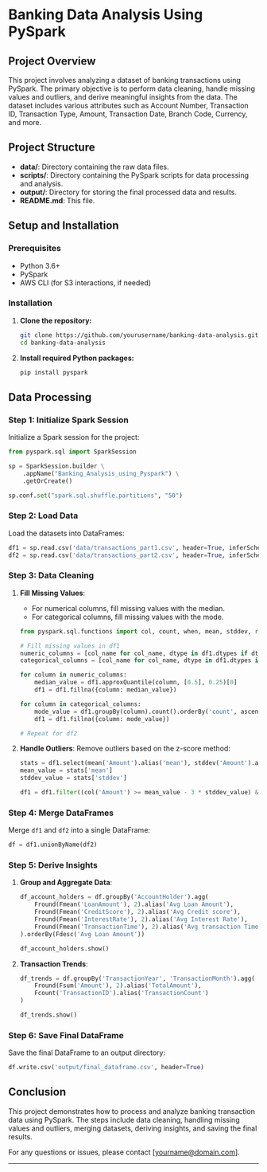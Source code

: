 # Banking Data Analysis Using PySpark

## Project Overview

This project involves analyzing a dataset of banking transactions using PySpark. The primary objective is to perform data cleaning, handle missing values and outliers, and derive meaningful insights from the data. The dataset includes various attributes such as Account Number, Transaction ID, Transaction Type, Amount, Transaction Date, Branch Code, Currency, and more.

## Project Structure

- **data/**: Directory containing the raw data files.
- **scripts/**: Directory containing the PySpark scripts for data processing and analysis.
- **output/**: Directory for storing the final processed data and results.
- **README.md**: This file.

## Setup and Installation

### Prerequisites

- Python 3.6+
- PySpark
- AWS CLI (for S3 interactions, if needed)

### Installation

1. **Clone the repository:**
   ```bash
   git clone https://github.com/yourusername/banking-data-analysis.git
   cd banking-data-analysis
   ```

2. **Install required Python packages:**
   ```bash
   pip install pyspark
   ```

## Data Processing

### Step 1: Initialize Spark Session

Initialize a Spark session for the project:
```python
from pyspark.sql import SparkSession

sp = SparkSession.builder \
    .appName("Banking_Analysis_using_Pyspark") \
    .getOrCreate()

sp.conf.set("spark.sql.shuffle.partitions", "50")
```

### Step 2: Load Data

Load the datasets into DataFrames:
```python
df1 = sp.read.csv('data/transactions_part1.csv', header=True, inferSchema=True)
df2 = sp.read.csv('data/transactions_part2.csv', header=True, inferSchema=True)
```

### Step 3: Data Cleaning

1. **Fill Missing Values**: 
   - For numerical columns, fill missing values with the median.
   - For categorical columns, fill missing values with the mode.
   
   ```python
   from pyspark.sql.functions import col, count, when, mean, stddev, round as Fround, sum as Fsum, count as Fcount, desc as Fdesc

   # Fill missing values in df1
   numeric_columns = [col_name for col_name, dtype in df1.dtypes if dtype in ['int', 'double']]
   categorical_columns = [col_name for col_name, dtype in df1.dtypes if dtype == 'string']

   for column in numeric_columns:
       median_value = df1.approxQuantile(column, [0.5], 0.25)[0]
       df1 = df1.fillna({column: median_value})

   for column in categorical_columns:
       mode_value = df1.groupBy(column).count().orderBy('count', ascending=False).first()[0]
       df1 = df1.fillna({column: mode_value})
   
   # Repeat for df2
   ```

2. **Handle Outliers**: 
   Remove outliers based on the z-score method:
   ```python
   stats = df1.select(mean('Amount').alias('mean'), stddev('Amount').alias('stddev')).first()
   mean_value = stats['mean']
   stddev_value = stats['stddev']

   df1 = df1.filter((col('Amount') >= mean_value - 3 * stddev_value) & (col('Amount') <= mean_value + 3 * stddev_value))
   ```

### Step 4: Merge DataFrames

Merge `df1` and `df2` into a single DataFrame:
```python
df = df1.unionByName(df2)
```

### Step 5: Derive Insights

1. **Group and Aggregate Data**:
   ```python
   df_account_holders = df.groupBy('AccountHolder').agg(
       Fround(Fmean('LoanAmount'), 2).alias('Avg Loan Amount'),
       Fround(Fmean('CreditScore'), 2).alias('Avg Credit score'),
       Fround(Fmean('InterestRate'), 2).alias('Avg Interest Rate'),
       Fround(Fmean('TransactionTime'), 2).alias('Avg transaction Time')
   ).orderBy(Fdesc('Avg Loan Amount'))
   
   df_account_holders.show()
   ```

2. **Transaction Trends**:
   ```python
   df_trends = df.groupBy('TransactionYear', 'TransactionMonth').agg(
       Fround(Fsum('Amount'), 2).alias('TotalAmount'),
       Fcount('TransactionID').alias('TransactionCount')
   )
   
   df_trends.show()
   ```

### Step 6: Save Final DataFrame

Save the final DataFrame to an output directory:
```python
df.write.csv('output/final_dataframe.csv', header=True)
```

## Conclusion

This project demonstrates how to process and analyze banking transaction data using PySpark. The steps include data cleaning, handling missing values and outliers, merging datasets, deriving insights, and saving the final results.

For any questions or issues, please contact [yourname@domain.com].

---


